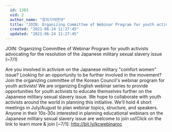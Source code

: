 ```yaml
---
  id: 1383
  uid: 2
  author_name: "정의기억연대"
  title: "JOIN: Organizing Committee of Webinar Program for youth activists advocating for the resolution of the Japanese military sexual"
  created: "2021-06-24 11:27:45"
  updated: "2021-06-24 11:27:45"
---
```

JOIN: Organizing Committee of Webinar Program for youth activists advocating for the resolution of the Japanese military sexual slavery issue (~7/1)

Are you involved in activism on the Japanese military "comfort women" issue? Looking for an opportunity to be further involved in the movement?
﻿
Join the organizing committee of the Korean Council's webinar program for youth activists! We are organizing English webinar series to provide opportunities for youth activists to educate themselves further on the Japanese military sexual slavery issue. We hope to collaborate with youth activists around the world in planning this initiative. We'll hold 4 short meetings in July/August to plan webinar topics, structure, and speakers. Anyone in their 10s-30s interested in planning educational webinars on the Japanese military sexual slavery issue are welcome to join us!Click on the link to learn more & join \[~7/1\]: http://bit.ly/kcwebinaroc